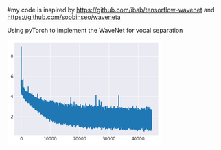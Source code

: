 #my code is inspired by https://github.com/ibab/tensorflow-wavenet
and https://github.com/soobinseo/waveneta

Using pyTorch to implement the WaveNet for vocal separation

![better loss](./lossRecord/loss.png)

